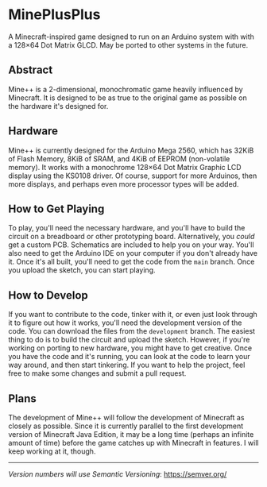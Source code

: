# MinePlusPlus
A Minecraft-inspired game designed to run on an Arduino system with with a 128×64 Dot Matrix GLCD. May be ported to other systems in the future.
## Abstract
Mine++ is a 2-dimensional, monochromatic game heavily influenced by Minecraft. It is designed to be as true to the original game as possible on the hardware it's designed for. 
## Hardware
Mine++ is currently designed for the Arduino Mega 2560, which has 32KiB of Flash Memory, 8KiB of SRAM, and 4KiB of EEPROM (non-volatile memory). It works with a monochrome 128×64 Dot Matrix Graphic LCD display using the KS0108 driver. 
Of course, support for more Arduinos, then more displays, and perhaps even more processor types will be added.
## How to Get Playing
To play, you'll need the necessary hardware, and you'll have to build the circuit on a breadboard or other prototyping board. Alternatively, you *could* get a custom PCB. Schematics are included to help you on your way.
You'll also need to get the Arduino IDE on your computer if you don't already have it.
Once it's all built, you'll need to get the code from the `main` branch. 
Once you upload the sketch, you can start playing.
## How to Develop
If you want to contribute to the code, tinker with it, or even just look through it to figure out how it works, you'll need the development version of the code.
You can download the files from the `development` branch.
The easiest thing to do is to build the circuit and upload the sketch. However, if you're working on porting to new hardware, you might have to get creative.
Once you have the code and it's running, you can look at the code to learn your way around, and then start tinkering. If you want to help the project, feel free to make some changes and submit a pull request.
## Plans
The development of Mine++ will follow the development of Minecraft as closely as possible. Since it is currently parallel to the first development version of Minecraft Java Edition, it may be a long time (perhaps an infinite amount of time) before the game catches up with Minecraft in features. I will keep working at it, though.

-------
*Version numbers will use Semantic Versioning*: https://semver.org/
